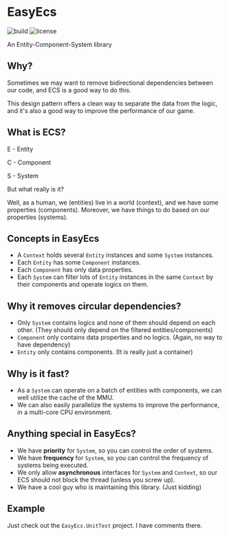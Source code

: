 # EasyEcs

![build](https://img.shields.io/github/actions/workflow/status/JasonXuDeveloper/EasyEcs/.github/workflows/dotnet.yml?branch=master)
![license](https://img.shields.io/github/license/JasonXuDeveloper/EasyEcs)

An Entity-Component-System library

## Why?

Sometimes we may want to remove bidirectional dependencies between our code, and ECS is a good way to do this.

This design pattern offers a clean way to separate the data from the logic, and it's also a good way to improve the performance of our game.

## What is ECS?

E - Entity

C - Component

S - System

But what really is it?

Well, as a human, we (entities) live in a world (context), and we have some properties (components). Moreover, we have things to do based on our properties (systems).

## Concepts in EasyEcs

- A `Context` holds several `Entity` instances and some `System` instances. 
- Each `Entity` has some `Component` instances. 
- Each `Component` has only data properties.
- Each `System` can filter lots of `Entity` instances in the same `Context` by their components and operate logics on them.

## Why it removes circular dependencies?

- Only `System` contains logics and none of them should depend on each other. (They should only depend on the filtered entities/components)
- `Component` only contains data properties and no logics. (Again, no way to have dependency)
- `Entity` only contains components. (It is really just a container)


## Why is it fast?

- As a `System` can operate on a batch of entities with components, we can well utilize the cache of the MMU.
- We can also easily parallelize the systems to improve the performance, in a multi-core CPU environment.

## Anything special in EasyEcs?

- We have **priority** for `System`, so you can control the order of systems.
- We have **frequency** for `System`, so you can control the frequency of systems being executed.
- We only allow **asynchronous** interfaces for `System` and `Context`, so our ECS should not block the thread (unless you screw up).
- We have a cool guy who is maintaining this library. (Just kidding)

## Example

Just check out the `EasyEcs.UnitTest` project. I have comments there.